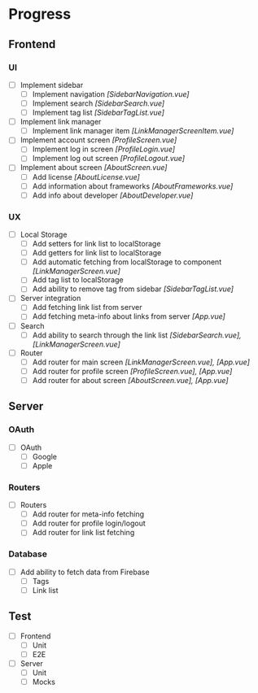 # Progress

## Frontend
### UI
- [ ] Implement sidebar
  - [ ] Implement navigation _\[SidebarNavigation.vue\]_
  - [ ] Implement search _\[SidebarSearch.vue\]_
  - [ ] Implement tag list _\[SidebarTagList.vue\]_

- [ ] Implement link manager
  - [ ] Implement link manager item _\[LinkManagerScreenItem.vue\]_

- [ ] Implement account screen _\[ProfileScreen.vue\]_
  - [ ] Implement log in screen _\[ProfileLogin.vue\]_
  - [ ] Implement log out screen  _\[ProfileLogout.vue\]_

- [ ] Implement about screen _\[AboutScreen.vue\]_
  - [ ] Add license _\[AboutLicense.vue\]_
  - [ ] Add information about frameworks _\[AboutFrameworks.vue\]_
  - [ ] Add info about developer _\[AboutDeveloper.vue\]_

### UX
- [ ] Local Storage
  - [ ] Add setters for link list to localStorage
  - [ ] Add getters for link list to localStorage
  - [ ] Add automatic fetching from localStorage to component _\[LinkManagerScreen.vue\]_
  - [ ] Add tag list to localStorage
  - [ ] Add ability to remove tag from sidebar _\[SidebarTagList.vue\]_

- [ ] Server integration
  - [ ] Add fetching link list from server
  - [ ] Add fetching meta-info about links from server _\[App.vue\]_

- [ ] Search
  - [ ] Add ability to search through the link list _\[SidebarSearch.vue\], \[LinkManagerScreen.vue\]_

- [ ] Router
  - [ ] Add router for main screen _\[LinkManagerScreen.vue\], \[App.vue\]_
  - [ ] Add router for profile screen _\[ProfileScreen.vue\], \[App.vue\]_
  - [ ] Add router for about screen _\[AboutScreen.vue\], \[App.vue\]_

## Server
  
### OAuth
- [ ] OAuth
  - [ ] Google
  - [ ] Apple

### Routers
- [ ] Routers
  - [ ] Add router for meta-info fetching
  - [ ] Add router for profile login/logout
  - [ ] Add router for link list fetching

### Database
- [ ] Add ability to fetch data from Firebase
  - [ ] Tags
  - [ ] Link list

## Test
- [ ] Frontend
  - [ ] Unit
  - [ ] E2E

- [ ] Server
  - [ ] Unit
  - [ ] Mocks